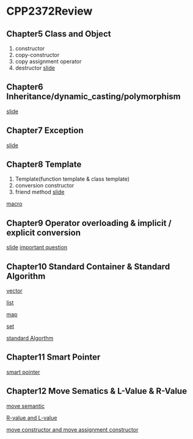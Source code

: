 # CPP2372Review
## Chapter5 Class and Object
1. constructor 
2. copy-constructor 
3. copy assignment operator 
4. destructor
[slide](https://github.com/ZijunYe/CPP2372Review/blob/main/5_class%26Object/Classes.pdf)
## Chapter6 Inheritance/dynamic_casting/polymorphism
[slide](https://github.com/ZijunYe/CPP2372Review/blob/main/6_casting%26inheritance/6OOdesign_SLIDES.pdf)

## Chapter7 Exception
[slide](https://github.com/ZijunYe/CPP2372Review/blob/main/7_exceptionHandling/7-ExceptionHandling%202.pdf)

## Chapter8 Template 
1. Template(function template & class template)
2. conversion constructor 
3. friend method 
[slide](https://github.com/ZijunYe/CPP2372Review/blob/main/8_Templates/8-Templates.pdf)

[macro](https://github.com/ZijunYe/CPP2372Review/blob/main/8_Templates/Lecture15%20Nov%208%2C%202021.pdf)

## Chapter9 Operator overloading & implicit / explicit conversion 
[slide](https://github.com/ZijunYe/CPP2372Review/blob/main/9_OperatorOverloading/9-OperatorOverloading%20(1).pdf)
[important question](https://github.com/ZijunYe/CPP2372Review/blob/main/9_OperatorOverloading/Operator_overloading.md)

## Chapter10 Standard Container & Standard Algorithm
[vector](https://github.com/ZijunYe/CPP2372Review/blob/main/10_TheStandardContainers%26Algorithms/vector.md)

[list](https://github.com/ZijunYe/CPP2372Review/blob/main/10_TheStandardContainers%26Algorithms/list.md)

[map](https://github.com/ZijunYe/CPP2372Review/blob/main/10_TheStandardContainers%26Algorithms/map.md)

[set](https://github.com/ZijunYe/CPP2372Review/blob/main/10_TheStandardContainers%26Algorithms/set.md)


[standard Algorthm](https://github.com/ZijunYe/CPP2372Review/blob/main/10_TheStandardContainers%26Algorithms/SA.md) 


## Chapter11 Smart Pointer 
[smart pointer](https://github.com/ZijunYe/CPP2372Review/blob/main/11-smartPointer/smartPointer.md)


## Chapter12 Move Sematics & L-Value & R-Value
[move semantic](https://github.com/ZijunYe/CPP2372Review/blob/main/12_moveSematicsAndL:RValue/MoveSematics.md)

[R-value and L-value](https://github.com/ZijunYe/CPP2372Review/blob/main/12_moveSematicsAndL:RValue/DeterminL-R:Lvalue.cpp)

[move constructor and move assignment constructor](https://github.com/ZijunYe/CPP2372Review/blob/main/12_moveSematicsAndL:RValue/12/Example_5_rule.cpp)

